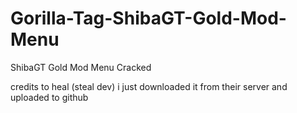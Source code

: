 # Gorilla-Tag-ShibaGT-Gold-Mod-Menu
ShibaGT Gold Mod Menu Cracked

credits to heal (steal dev) i just downloaded it from their server and uploaded to github
